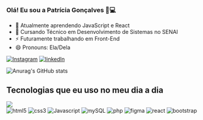 ### Olá! Eu sou a Patrícia Gonçalves 👋💻


- 🔭 Atualmente aprendendo JavaScript e React
- 🌱 Cursando Técnico em Desenvolvimento de Sistemas no SENAI
- ⚡ Futuramente trabalhando em Front-End
- 😄 Pronouns: Ela/Dela



[![Instagram](https://img.shields.io/badge/Instagram-E4405F?style=for-the-badge&logo=instagram&logoColor=white)](https://www.instagram.com/patty.gsr/)
[![linkedIn](https://img.shields.io/badge/LinkedIn-0077B5?style=for-the-badge&logo=linkedin&logoColor=white)](https://www.linkedin.com/in/patr%C3%ADcia-gon%C3%A7alves-ramos-b6310a2b9/)


![Anurag's GitHub stats](https://github-readme-stats.vercel.app/api?username=patricia520&show_icons=true&theme=synthwave)

## Tecnologias que eu uso no meu dia a dia
<!-- criar uma div com inline-block para por as imagens do badges -->
<div style="display:inline-block">
<img src="https://github-readme-stats.vercel.app/api/top-langs/?username=patricia520&theme=blue-green" /><br>
    <img src="https://img.shields.io/badge/HTML5-E34F26?style=for-the-badge&logo=html5&logoColor=white" alt="html5"/>
    <img src="https://img.shields.io/badge/CSS3-1572B6?style=for-the-badge&logo=css3&logoColor=white" alt="css3"/>
    <img src="https://img.shields.io/badge/JavaScript-F7DF1E?style=for-the-badge&logo=javascript&logoColor=black" alt="Javascript"/>
    <img src="https://img.shields.io/badge/MySQL-00000F?style=for-the-badge&logo=mysql&logoColor=white" alt="mySQL"/>
    <img src="https://img.shields.io/badge/PHP-777BB4?style=for-the-badge&logo=php&logoColor=white" alt="php"/>
    <img src="https://img.shields.io/badge/Figma-F24E1E?style=for-the-badge&logo=figma&logoColor=white" alt="figma"/>
    <img src="https://img.shields.io/badge/React-20232A?style=for-the-badge&logo=react&logoColor=61DAFB" alt="react"/>
    <img src="https://img.shields.io/badge/Bootstrap-563D7C?style=for-the-badge&logo=bootstrap&logoColor=white" alt="bootstrap"/>

  </div> <br> <br>



